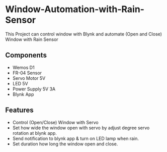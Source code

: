 # Window-Automation-with-Rain-Sensor
This Project can control window with Blynk and automate (Open and Close) Window with Rain Sensor

## Components
* Wemos D1
* FR-04 Sensor
* Servo Motor 5V
* LED 5V
* Power Supply 5V 3A
* Blynk App

## Features
* Control (Open/Close) Window with Servo
* Set how wide the window open with servo by adjust degree servo rotation at blynk app.
* Send notification to blynk app & turn on LED lamp when rain.
* Set duration how long the window open and close.
